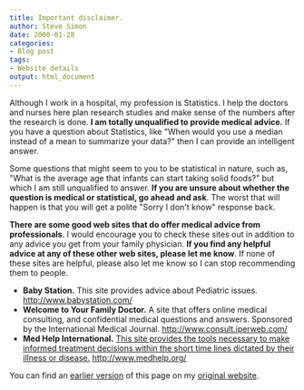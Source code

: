 ```yaml
---
title: Important disclaimer.
author: Steve Simon
date: 2000-01-28
categories:
- Blog post
tags:
- Website details
output: html_document
---
```

Although I work in a hospital, my profession is Statistics. I help the
doctors and nurses here plan research studies and make sense of the
numbers after the research is done. **I am totally unqualified to
provide medical advice.** If you have a question about Statistics, like
"When would you use a median instead of a mean to summarize your
data?" then I can provide an intelligent answer.

Some questions that might seem to you to be statistical in nature, such
as, "What is the average age that infants can start taking solid
foods?" but which I am still unqualified to answer. **If you are unsure
about whether the question is medical or statistical, go ahead and
ask**. The worst that will happen is that you will get a polite "Sorry
I don't know" response back.

**There are some good web sites that do offer medical advice from
professionals**. I would encourage you to check these sites out in
addition to any advice you get from your family physician. **If you find
any helpful advice at any of these other web sites, please let me
know**. If none of these sites are helpful, please also let me know so I
can stop recommending them to people.

-   **Baby Station.** This site provides advice about Pediatric issues.
    <http://www.babystation.com/>
-   **Welcome to Your Family Doctor.** A site that offers online medical
    consulting, and confidential medical questions and answers.
    Sponsored by the International Medical Journal.
    <http://www.consult.iperweb.com/>
-   **Med Help International.** [This site provides the tools necessary
    to make informed treatment decisions within the short time lines
    dictated by their illness or disease.](http://www.medhelp.org/)
    <http://www.medhelp.org/>

You can find an [earlier version][sim1] of this page on my [original website][sim2].

[sim1]: http://www.pmean.com/00/disclaimer.html
[sim2]: http://www.pmean.com/original_site.html
